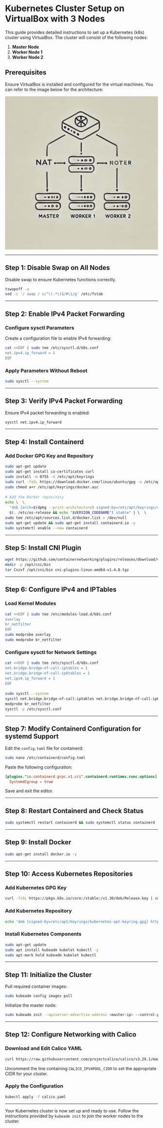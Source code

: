 # Kubernetes Cluster Setup on VirtualBox with 3 Nodes

This guide provides detailed instructions to set up a Kubernetes (k8s) cluster using VirtualBox. The cluster will consist of the following nodes:

1. **Master Node**
2. **Worker Node 1**
3. **Worker Node 2**

## Prerequisites
Ensure VirtualBox is installed and configured for the virtual machines. You can refer to the image below for the architecture:

![Kubernetes Cluster Architecture](https://github.com/imrancse94/multi-node-kubernetes-cluster/blob/main/images/image1.webp?raw=true)

---

## Step 1: Disable Swap on All Nodes
Disable swap to ensure Kubernetes functions correctly.

```bash
tswapoff -a
sed -i '/ swap / s/^\(.*\)$/#\1/g' /etc/fstab
```

---

## Step 2: Enable IPv4 Packet Forwarding

### Configure sysctl Parameters

Create a configuration file to enable IPv4 forwarding:

```bash
cat <<EOF | sudo tee /etc/sysctl.d/k8s.conf
net.ipv4.ip_forward = 1
EOF
```

### Apply Parameters Without Reboot

```bash
sudo sysctl --system
```

---

## Step 3: Verify IPv4 Packet Forwarding
Ensure IPv4 packet forwarding is enabled:

```bash
sysctl net.ipv4.ip_forward
```

---

## Step 4: Install Containerd

### Add Docker GPG Key and Repository

```bash
sudo apt-get update
sudo apt-get install ca-certificates curl
sudo install -m 0755 -d /etc/apt/keyrings
sudo curl -fsSL https://download.docker.com/linux/ubuntu/gpg -o /etc/apt/keyrings/docker.asc
sudo chmod a+r /etc/apt/keyrings/docker.asc

# Add the Docker repository
echo \  \
  "deb [arch=$(dpkg --print-architecture) signed-by=/etc/apt/keyrings/docker.asc] https://download.docker.com/linux/ubuntu \  \
  $(. /etc/os-release && echo "$VERSION_CODENAME") stable" | \  \
sudo tee /etc/apt/sources.list.d/docker.list > /dev/null
sudo apt-get update && sudo apt-get install containerd.io -y
sudo systemctl enable --now containerd
```

---

## Step 5: Install CNI Plugin

```bash
wget https://github.com/containernetworking/plugins/releases/download/v1.4.0/cni-plugins-linux-amd64-v1.4.0.tgz
mkdir -p /opt/cni/bin
tar Cxzvf /opt/cni/bin cni-plugins-linux-amd64-v1.4.0.tgz
```

---

## Step 6: Configure IPv4 and IPTables

### Load Kernel Modules

```bash
cat <<EOF | sudo tee /etc/modules-load.d/k8s.conf
overlay
br_netfilter
EOF
sudo modprobe overlay
sudo modprobe br_netfilter
```

### Configure sysctl for Network Settings

```bash
cat <<EOF | sudo tee /etc/sysctl.d/k8s.conf
net.bridge.bridge-nf-call-iptables = 1
net.bridge.bridge-nf-call-ip6tables = 1
net.ipv4.ip_forward = 1
EOF

sudo sysctl --system
sysctl net.bridge.bridge-nf-call-iptables net.bridge.bridge-nf-call-ip6tables net.ipv4.ip_forward
modprobe br_netfilter
sysctl -p /etc/sysctl.conf
```

---

## Step 7: Modify Containerd Configuration for systemd Support

Edit the `config.toml` file for containerd:

```bash
sudo nano /etc/containerd/config.toml
```

Paste the following configuration:

```toml
[plugins."io.containerd.grpc.v1.cri".containerd.runtimes.runc.options]
  SystemdCgroup = true
```

Save and exit the editor.

---

## Step 8: Restart Containerd and Check Status

```bash
sudo systemctl restart containerd && sudo systemctl status containerd
```

---

## Step 9: Install Docker

```bash
sudo apt-get install docker.io -y
```

---

## Step 10: Access Kubernetes Repositories

### Add Kubernetes GPG Key

```bash
curl -fsSL https://pkgs.k8s.io/core:/stable:/v1.30/deb/Release.key | sudo gpg --dearmor -o /etc/apt/keyrings/kubernetes-apt-keyring.gpg
```

### Add Kubernetes Repository

```bash
echo 'deb [signed-by=/etc/apt/keyrings/kubernetes-apt-keyring.gpg] https://pkgs.k8s.io/core:/stable:/v1.30/deb/ /' | sudo tee /etc/apt/sources.list.d/kubernetes.list
```

### Install Kubernetes Components

```bash
sudo apt-get update
sudo apt install kubeadm kubelet kubectl -y
sudo apt-mark hold kubeadm kubelet kubectl
```

---

## Step 11: Initialize the Cluster

Pull required container images:

```bash
sudo kubeadm config images pull
```

Initialize the master node:

```bash
sudo kubeadm init --apiserver-advertise-address <master-ip> --control-plane-endpoint <master-ip> --ignore-preflight-errors Swap
```

---

## Step 12: Configure Networking with Calico

### Download and Edit Calico YAML

```bash
curl https://raw.githubusercontent.com/projectcalico/calico/v3.29.1/manifests/calico.yaml -O
```

Uncomment the line containing `CALICO_IPV4POOL_CIDR` to set the appropriate CIDR for your cluster.

### Apply the Configuration

```bash
kubectl apply -f calico.yaml
```

---

Your Kubernetes cluster is now set up and ready to use. Follow the instructions provided by `kubeadm init` to join the worker nodes to the cluster.
